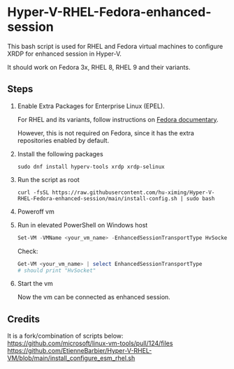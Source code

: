 # Hyper-V-RHEL-Fedora-enhanced-session

This bash script is used for RHEL and Fedora virtual machines to configure XRDP for enhanced session in Hyper-V.

It should work on Fedora 3x, RHEL 8, RHEL 9 and their variants.

## Steps

1. Enable Extra Packages for Enterprise Linux (EPEL).

    For RHEL and its variants, follow instructions on [Fedora documentary](https://docs.fedoraproject.org/en-US/epel/).

    However, this is not required on Fedora, since it has the extra repositories enabled by default.

2. Install the following packages

   ```shell
   sudo dnf install hyperv-tools xrdp xrdp-selinux
   ```

3. Run the script as root

   ```shell
   curl -fsSL https://raw.githubusercontent.com/hu-ximing/Hyper-V-RHEL-Fedora-enhanced-session/main/install-config.sh | sudo bash
   ```

4. Poweroff vm

5. Run in elevated PowerShell on Windows host

   ```powershell
   Set-VM -VMName <your_vm_name> -EnhancedSessionTransportType HvSocket
   ```

    Check:

   ```powershell
   Get-VM <your_vm_name> | select EnhancedSessionTransportType
   # should print "HvSocket"
   ```

6. Start the vm

    Now the vm can be connected as enhanced session.

## Credits

It is a fork/combination of scripts below:  
<https://github.com/microsoft/linux-vm-tools/pull/124/files>  
<https://github.com/EtienneBarbier/Hyper-V-RHEL-VM/blob/main/install_configure_esm_rhel.sh>  
